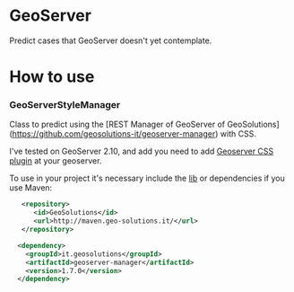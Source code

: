# GeoServer
Predict cases that GeoServer doesn't yet contemplate.

# How to use
### GeoServerStyleManager
Class to predict using the [REST Manager of GeoServer of GeoSolutions] (https://github.com/geosolutions-it/geoserver-manager) with CSS.

I've tested on GeoServer 2.10, and add you need to add [Geoserver CSS plugin](https://sourceforge.net/projects/geoserver/files/GeoServer/2.10.0/extensions/geoserver-2.10.0-css-plugin.zip/download) at your geoserver.

To use in your project it's necessary include the [lib](http://maven.geo-solutions.it/it/geosolutions/geoserver-manager/1.7.0/geoserver-manager-1.7.0.jar) or dependencies if you use Maven:

```xml
   <repository>
      <id>GeoSolutions</id>
      <url>http://maven.geo-solutions.it/</url>
   </repository>
```

```xml
  <dependency>
    <groupId>it.geosolutions</groupId>
    <artifactId>geoserver-manager</artifactId>
    <version>1.7.0</version>
  </dependency>
```
